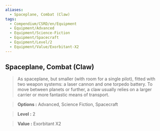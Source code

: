 ```yaml
---
aliases:
  - Spaceplane, Combat (Claw)
tags:
  - Compendium/CSRD/en/Equipment
  - Equipment/Advanced
  - Equipment/Science-Fiction
  - Equipment/Spacecraft
  - Equipment/Level/2
  - Equipment/Value/Exorbitant-X2
---
```

  
    
## Spaceplane, Combat (Claw)    
    
>As spaceplane, but smaller (with room for a single pilot), fitted with two weapon systems: a laser cannon and one torpedo battery. To move between planets or further, a claw usually relies on a larger carrier or more fantastic means of transport.    
> **Options :** Advanced, Science Fiction, Spacecraft    
> **Level :** 2    
> **Value :** Exorbitant X2
